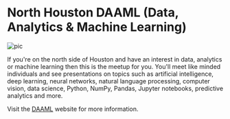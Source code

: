 # North Houston DAAML (Data, Analytics & Machine Learning)

![pic](https://www.uktech.news/cl_resize/hwB08EFAsHnNvk_CmPlLAr1OGZNZvvpEPGQ31U9ajU4/rs:fill:500:0/g:ce/q:70/aHR0cHM6Ly93d3cudWt0ZWNoLm5ld3Mvd3AtY29udGVudC91cGxvYWRzLzIwMjEvMDMvQWRvYmVTdG9ja18xNzAxMzU0ODktMS0xMS1jb3B5LmpwZw)

If you're on the north side of Houston and have an interest in data, analytics
or machine learning then this is the meetup for you. You'll meet like minded
individuals and see presentations on topics such as artificial intelligence,
deep learning, neural networks, natural language processing, computer vision,
data science, Python, NumPy, Pandas, Jupyter notebooks, predictive analytics and
more.

Visit the
[DAAML](https://www.meetup.com/North-Houston-Data-Analytics-and-Machine-Learning/)
website for more information.
